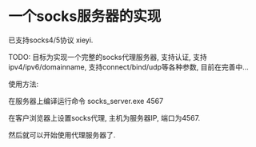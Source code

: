 一个socks服务器的实现
=====================

已支持socks4/5协议
xieyi.

TODO: 目标为实现一个完整的socks代理服务器, 支持认证, 支持ipv4/ipv6/domainname, 支持connect/bind/udp等各种参数, 目前在完善中...


使用方法:

在服务器上编译运行命令  socks_server.exe 4567

在客户浏览器上设置socks代理, 主机为服务器IP, 端口为4567.

然后就可以开始使用代理服务器了.

